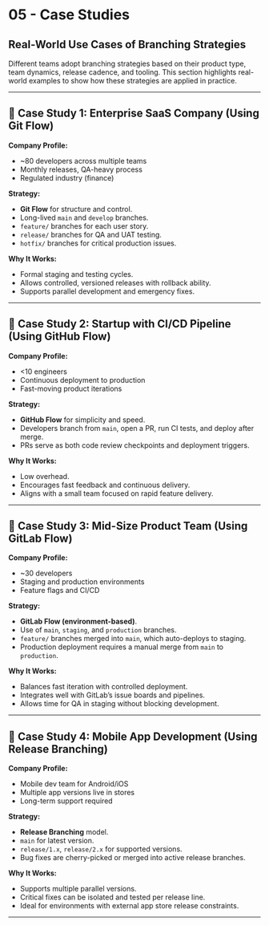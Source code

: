 ﻿# 05 - Case Studies

## Real-World Use Cases of Branching Strategies

Different teams adopt branching strategies based on their product type, team dynamics, release cadence, and tooling. This section highlights real-world examples to show how these strategies are applied in practice.

---

## 🏢 Case Study 1: Enterprise SaaS Company (Using Git Flow)

**Company Profile:**

* \~80 developers across multiple teams
* Monthly releases, QA-heavy process
* Regulated industry (finance)

**Strategy:**

* **Git Flow** for structure and control.
* Long-lived `main` and `develop` branches.
* `feature/` branches for each user story.
* `release/` branches for QA and UAT testing.
* `hotfix/` branches for critical production issues.

**Why It Works:**

* Formal staging and testing cycles.
* Allows controlled, versioned releases with rollback ability.
* Supports parallel development and emergency fixes.

---

## 🚀 Case Study 2: Startup with CI/CD Pipeline (Using GitHub Flow)

**Company Profile:**

* <10 engineers
* Continuous deployment to production
* Fast-moving product iterations

**Strategy:**

* **GitHub Flow** for simplicity and speed.
* Developers branch from `main`, open a PR, run CI tests, and deploy after merge.
* PRs serve as both code review checkpoints and deployment triggers.

**Why It Works:**

* Low overhead.
* Encourages fast feedback and continuous delivery.
* Aligns with a small team focused on rapid feature delivery.

---

## 🧪 Case Study 3: Mid-Size Product Team (Using GitLab Flow)

**Company Profile:**

* \~30 developers
* Staging and production environments
* Feature flags and CI/CD

**Strategy:**

* **GitLab Flow (environment-based)**.
* Use of `main`, `staging`, and `production` branches.
* `feature/` branches merged into `main`, which auto-deploys to staging.
* Production deployment requires a manual merge from `main` to `production`.

**Why It Works:**

* Balances fast iteration with controlled deployment.
* Integrates well with GitLab’s issue boards and pipelines.
* Allows time for QA in staging without blocking development.

---

## 📱 Case Study 4: Mobile App Development (Using Release Branching)

**Company Profile:**

* Mobile dev team for Android/iOS
* Multiple app versions live in stores
* Long-term support required

**Strategy:**

* **Release Branching** model.
* `main` for latest version.
* `release/1.x`, `release/2.x` for supported versions.
* Bug fixes are cherry-picked or merged into active release branches.

**Why It Works:**

* Supports multiple parallel versions.
* Critical fixes can be isolated and tested per release line.
* Ideal for environments with external app store release constraints.

---
